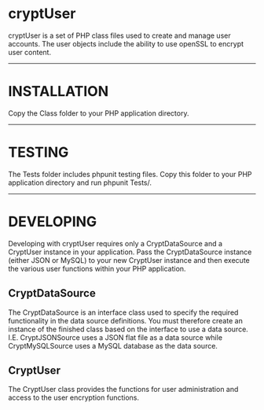# cryptUser

cryptUser is a set of PHP class files used to create and manage user accounts.
The user objects include the ability to use openSSL to encrypt user content.

---------------------------------


# INSTALLATION

Copy the Class folder to your PHP application directory.

---------------------------------


# TESTING

The Tests folder includes phpunit testing files. Copy this folder to your PHP 
application directory and run phpunit Tests/.

---------------------------------


# DEVELOPING

Developing with cryptUser requires only a CryptDataSource and a CryptUser 
instance in your application. Pass the CryptDataSource instance (either JSON or 
MySQL) to your new CryptUser instance and then execute the various user 
functions within your PHP application.


## CryptDataSource

The CryptDataSource is an interface class used to specify the required 
functionality in the data source definitions. You must therefore create an 
instance of the finished class based on the interface to use a data source.
I.E. CryptJSONSource uses a JSON flat file as a data source while 
CryptMySQLSource uses a MySQL database as the data source.


## CryptUser

The CryptUser class provides the functions for user administration and access 
to the user encryption functions.


